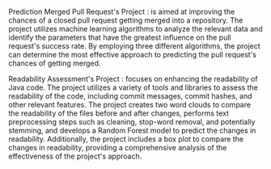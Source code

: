 Prediction Merged Pull Request's Project : 
is aimed at improving the chances of a closed pull request getting merged into a repository. The project utilizes machine learning algorithms to analyze the relevant data and identify the parameters that have the greatest influence on the pull request's success rate. By employing three different algorithms, the project can determine the most effective approach to predicting the pull request's chances of getting merged.

Readability Assessment's Project :
focuses on enhancing the readability of Java code. The project utilizes a variety of tools and libraries to assess the readability of the code, including commit messages, commit hashes, and other relevant features. The project creates two word clouds to compare the readability of the files before and after changes, performs text preprocessing steps such as cleaning, stop-word removal, and potentially stemming, and develops a Random Forest model to predict the changes in readability. Additionally, the project includes a box plot to compare the changes in readability, providing a comprehensive analysis of the effectiveness of the project's approach.
